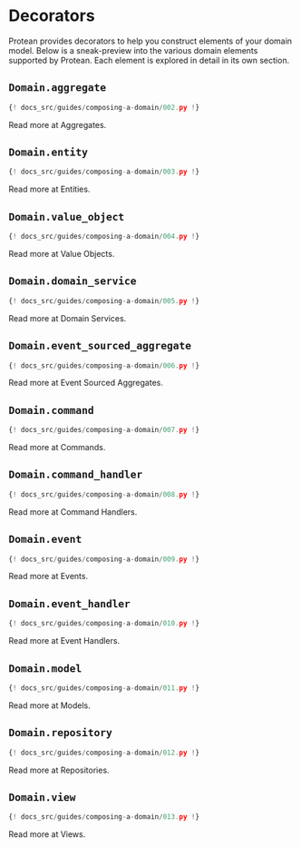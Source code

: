 # Decorators

Protean provides decorators to help you construct elements of your domain model.
Below is a sneak-preview into the various domain elements supported by Protean.
Each element is explored in detail in its own section.

## `Domain.aggregate`

```Python hl_lines="7-11"
{! docs_src/guides/composing-a-domain/002.py !}
```

<!-- FIXME Add link-->
Read more at Aggregates.

## `Domain.entity`

```Python hl_lines="14-17"
{! docs_src/guides/composing-a-domain/003.py !}
```

<!-- FIXME Add link-->
Read more at Entities.

## `Domain.value_object`

```Python hl_lines="7-15 23"
{! docs_src/guides/composing-a-domain/004.py !}
```

<!-- FIXME Add link-->
Read more at Value Objects.

## `Domain.domain_service`

```Python hl_lines="33-37"
{! docs_src/guides/composing-a-domain/005.py !}
```

<!-- FIXME Add link-->
Read more at Domain Services.

## `Domain.event_sourced_aggregate`

```Python hl_lines="7-10"
{! docs_src/guides/composing-a-domain/006.py !}
```

<!-- FIXME Add link-->
Read more at Event Sourced Aggregates.

## `Domain.command`

```Python hl_lines="18-23"
{! docs_src/guides/composing-a-domain/007.py !}
```

<!-- FIXME Add link-->
Read more at Commands.

## `Domain.command_handler`

```Python hl_lines="26-34"
{! docs_src/guides/composing-a-domain/008.py !}
```

<!-- FIXME Add link-->
Read more at Command Handlers.

## `Domain.event`

```Python hl_lines="18-23"
{! docs_src/guides/composing-a-domain/009.py !}
```

<!-- FIXME Add link-->
Read more at Events.

## `Domain.event_handler`

```Python hl_lines="28-32"
{! docs_src/guides/composing-a-domain/010.py !}
```

<!-- FIXME Add link-->
Read more at Event Handlers.

## `Domain.model`

```Python hl_lines="18-25"
{! docs_src/guides/composing-a-domain/011.py !}
```

<!-- FIXME Add link-->
Read more at Models.

## `Domain.repository`

```Python hl_lines="17-22"
{! docs_src/guides/composing-a-domain/012.py !}
```

<!-- FIXME Add link-->
Read more at Repositories.

## `Domain.view`

```Python hl_lines="20-24"
{! docs_src/guides/composing-a-domain/013.py !}
```

<!-- FIXME Add link-->
Read more at Views.
